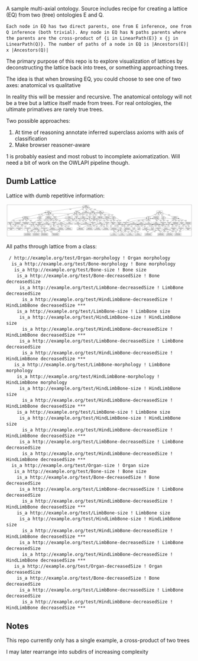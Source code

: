 A sample multi-axial ontology. Source includes recipe for creating a
lattice (EQ) from two (tree) ontologies E and Q.

```
Each node in EQ has two direct parents, one from E inference, one from
Q inference (both trivial). Any node in EQ has N paths parents where
the parents are the cross-product of {i in LinearPath(E)} x {j in
LinearPath(Q)}. The number of paths of a node in EQ is |Ancestors(E)|
x |Ancestors(Q)|
```

The primary purpose of this repo is to explore visualization of
lattices by deconstructing the lattice back into trees, or something
approaching trees.

The idea is that when browsing EQ, you could choose to see one of two
axes: anatomical vs qualitative

In reality this will be messier and recursive. The anatomical ontology
will not be a tree but a lattice itself made from trees. For real
ontologies, the ultimate primatives are rarely true trees.

Two possible approaches:

 1. At time of reasoning annotate inferred superclass axioms with axis of classification
 2. Make browser reasoner-aware

1 is probably easiest and most robust to incomplete
axiomatization. Will need a bit of work on the OWLAPI pipeline though.

## Dumb Lattice

Lattice with dumb repetitive information:

![img](eq-reasoned.png)

All paths through lattice from a class:

```
 / http://example.org/test/Organ-morphology ! Organ morphology
  is_a http://example.org/test/Bone-morphology ! Bone morphology
   is_a http://example.org/test/Bone-size ! Bone size
    is_a http://example.org/test/Bone-decreasedSize ! Bone decreasedSize
     is_a http://example.org/test/LimbBone-decreasedSize ! LimbBone decreasedSize
      is_a http://example.org/test/HindLimbBone-decreasedSize ! HindLimbBone decreasedSize *** 
    is_a http://example.org/test/LimbBone-size ! LimbBone size
     is_a http://example.org/test/HindLimbBone-size ! HindLimbBone size
      is_a http://example.org/test/HindLimbBone-decreasedSize ! HindLimbBone decreasedSize *** 
     is_a http://example.org/test/LimbBone-decreasedSize ! LimbBone decreasedSize
      is_a http://example.org/test/HindLimbBone-decreasedSize ! HindLimbBone decreasedSize *** 
   is_a http://example.org/test/LimbBone-morphology ! LimbBone morphology
    is_a http://example.org/test/HindLimbBone-morphology ! HindLimbBone morphology
     is_a http://example.org/test/HindLimbBone-size ! HindLimbBone size
      is_a http://example.org/test/HindLimbBone-decreasedSize ! HindLimbBone decreasedSize *** 
    is_a http://example.org/test/LimbBone-size ! LimbBone size
     is_a http://example.org/test/HindLimbBone-size ! HindLimbBone size
      is_a http://example.org/test/HindLimbBone-decreasedSize ! HindLimbBone decreasedSize *** 
     is_a http://example.org/test/LimbBone-decreasedSize ! LimbBone decreasedSize
      is_a http://example.org/test/HindLimbBone-decreasedSize ! HindLimbBone decreasedSize *** 
  is_a http://example.org/test/Organ-size ! Organ size
   is_a http://example.org/test/Bone-size ! Bone size
    is_a http://example.org/test/Bone-decreasedSize ! Bone decreasedSize
     is_a http://example.org/test/LimbBone-decreasedSize ! LimbBone decreasedSize
      is_a http://example.org/test/HindLimbBone-decreasedSize ! HindLimbBone decreasedSize *** 
    is_a http://example.org/test/LimbBone-size ! LimbBone size
     is_a http://example.org/test/HindLimbBone-size ! HindLimbBone size
      is_a http://example.org/test/HindLimbBone-decreasedSize ! HindLimbBone decreasedSize *** 
     is_a http://example.org/test/LimbBone-decreasedSize ! LimbBone decreasedSize
      is_a http://example.org/test/HindLimbBone-decreasedSize ! HindLimbBone decreasedSize *** 
   is_a http://example.org/test/Organ-decreasedSize ! Organ decreasedSize
    is_a http://example.org/test/Bone-decreasedSize ! Bone decreasedSize
     is_a http://example.org/test/LimbBone-decreasedSize ! LimbBone decreasedSize
      is_a http://example.org/test/HindLimbBone-decreasedSize ! HindLimbBone decreasedSize *** 
```


## Notes

This repo currently only has a single example, a cross-product of two trees

I may later rearrange into subdirs of increasing complexity
